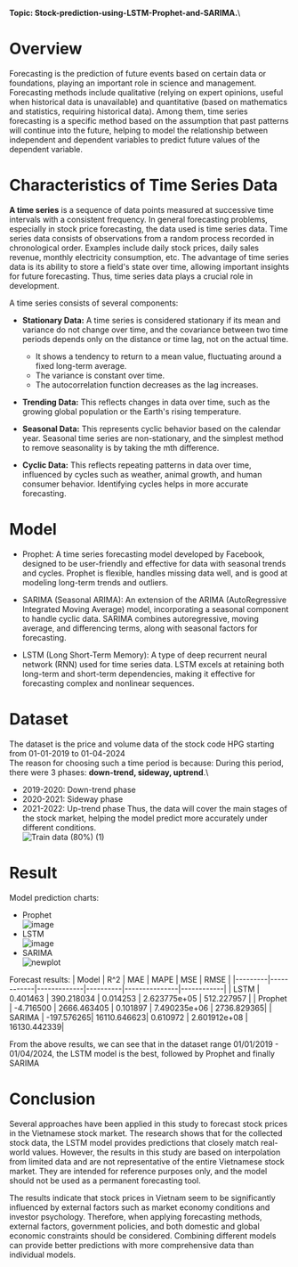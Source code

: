 **Topic: Stock-prediction-using-LSTM-Prophet-and-SARIMA.**\
# **Overview**
Forecasting is the prediction of future events based on certain data or foundations, playing an important role in science and management. Forecasting methods include qualitative (relying on expert opinions, useful when historical data is unavailable) and quantitative (based on mathematics and statistics, requiring historical data). Among them, time series forecasting is a specific method based on the assumption that past patterns will continue into the future, helping to model the relationship between independent and dependent variables to predict future values of the dependent variable.
# **Characteristics of Time Series Data**
**A time series** is a sequence of data points measured at successive time intervals with a consistent frequency. In general forecasting problems, especially in stock price forecasting, the data used is time series data. Time series data consists of observations from a random process recorded in chronological order. Examples include daily stock prices, daily sales revenue, monthly electricity consumption, etc. The advantage of time series data is its ability to store a field's state over time, allowing important insights for future forecasting. Thus, time series data plays a crucial role in development.

A time series consists of several components:
- **Stationary Data:** A time series is considered stationary if its mean and variance do not change over time, and the covariance between two time periods depends only on the distance or time lag, not on the actual time.
  - It shows a tendency to return to a mean value, fluctuating around a fixed long-term average.
  - The variance is constant over time.
  - The autocorrelation function decreases as the lag increases.
  
- **Trending Data:** This reflects changes in data over time, such as the growing global population or the Earth's rising temperature.
  
- **Seasonal Data:** This represents cyclic behavior based on the calendar year. Seasonal time series are non-stationary, and the simplest method to remove seasonality is by taking the mth difference.
  
- **Cyclic Data:** This reflects repeating patterns in data over time, influenced by cycles such as weather, animal growth, and human consumer behavior. Identifying cycles helps in more accurate forecasting.
# **Model**

* Prophet: A time series forecasting model developed by Facebook, designed to be user-friendly and effective for data with seasonal trends and cycles. Prophet is flexible, handles missing data well, and is good at modeling long-term trends and outliers.

* SARIMA (Seasonal ARIMA): An extension of the ARIMA (AutoRegressive Integrated Moving Average) model, incorporating a seasonal component to handle cyclic data. SARIMA combines autoregressive, moving average, and differencing terms, along with seasonal factors for forecasting.

* LSTM (Long Short-Term Memory): A type of deep recurrent neural network (RNN) used for time series data. LSTM excels at retaining both long-term and short-term dependencies, making it effective for forecasting complex and nonlinear sequences.

# **Dataset**
The dataset is the price and volume data of the stock code HPG starting from 01-01-2019 to 01-04-2024\
The reason for choosing such a time period is because:
During this period, there were 3 phases: **down-trend, sideway, uptrend**.\
- 2019-2020: Down-trend phase
- 2020-2021: Sideway phase
- 2021-2022: Up-trend phase
Thus, the data will cover the main stages of the stock market, helping the model predict more accurately under different conditions.\
![Train data (80%) (1)](https://github.com/user-attachments/assets/1242e95e-01b0-4566-96bb-6bb081b05f1e)

# **Result**
Model prediction charts:
- Prophet\
![image](https://github.com/user-attachments/assets/16b6a46f-ac81-463e-a081-40779ec08e13)
- LSTM\
![image](https://github.com/user-attachments/assets/493fcb2c-e4ac-441b-ae01-298c72b6e45e)
- SARIMA\
![newplot](https://github.com/user-attachments/assets/0a01a515-67cd-44e1-a584-29c9ba952c12)

Forecast results:
| Model   | R^2        | MAE         | MAPE     | MSE           | RMSE       |
|---------|------------|-------------|----------|---------------|------------|
| LSTM    | 0.401463   | 390.218034  | 0.014253 | 2.623775e+05  | 512.227957 |
| Prophet | -4.716500  | 2666.463405 | 0.101897 | 7.490235e+06  | 2736.829365|
| SARIMA  | -197.576265| 16110.646623| 0.610972 | 2.601912e+08  | 16130.442339|

From the above results, we can see that in the dataset range 01/01/2019 - 01/04/2024, the LSTM model is the best, followed by Prophet and finally SARIMA

# **Conclusion**

Several approaches have been applied in this study to forecast stock prices in the Vietnamese stock market. The research shows that for the collected stock data, the LSTM model provides predictions that closely match real-world values. However, the results in this study are based on interpolation from limited data and are not representative of the entire Vietnamese stock market. They are intended for reference purposes only, and the model should not be used as a permanent forecasting tool.

The results indicate that stock prices in Vietnam seem to be significantly influenced by external factors such as market economy conditions and investor psychology. Therefore, when applying forecasting methods, external factors, government policies, and both domestic and global economic constraints should be considered. Combining different models can provide better predictions with more comprehensive data than individual models.








